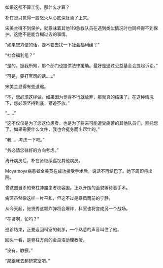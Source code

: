 如果这都不算工伤，那什么才算？

朴在贤只觉得一股怒火从心底深处涌了上来。

宋美兰得不到保护，就意味着其他119急救队员在遇到类似情况时也同样得不到保护。这绝不是能含糊过去的事情。

“如果您方便的话，要不要去找一下社会福利组？”

“社会福利组？”

“是的。据我所知，那个部门也提供法律援助。最好是通过公益基金会提起诉讼。”

“可是，要打官司的话……”

宋美兰显得有些退缩。

“不，您必须这样做。如果因为觉得不行就放弃，那就真的结束了。在这种情况下，您必须坚持到底，紧追不放。”

“……”

“这不仅仅是为了您这位患者，也是为了将来可能遭受痛苦的其他队员们，拜托您了。如果需要什么文件，我也会挺身而出帮忙的。”

“我……考虑一下吧。”

“务必请您往好的方向考虑。”

离开病房后，朴在贤继续巡视其他病房。

Moyamoya病患者金美英在成功接受手术后，说话不再结巴了。她下周即将出院。

曾试图自杀的脊柱肿瘤患者权容国，正以开朗的面貌等待着手术。

病区虽然像这样一片平和，但这不过是暴风雨前的宁静。

从今天起，张贤秀这颗炸弹将会爆炸，科室也将变成另一个战场。

“在贤啊，忙吗？”

巡诊结束，正要返回科室的刹那，一个熟悉的声音叫住了他。

回头一看，是脊柱方向的金良洛助理教授。

“没有，教授。”

“那跟我去趟研究室吧。”